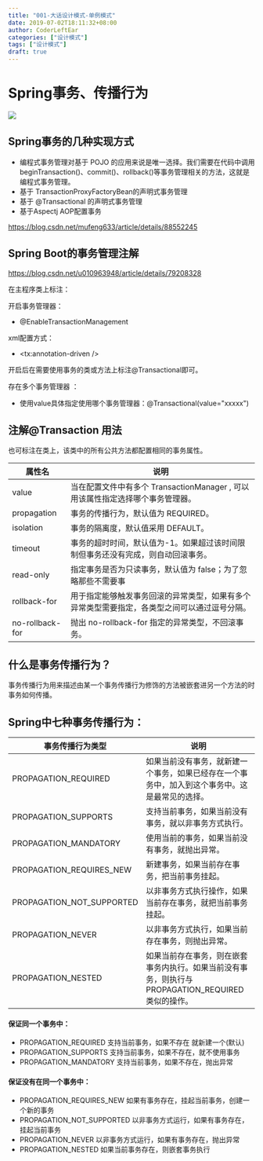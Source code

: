 ```yaml
---
title: "001-大话设计模式-单例模式"
date: 2019-07-02T18:11:32+08:00
author: CoderLeftEar
categories: ["设计模式"]
tags: ["设计模式"]
draft: true
---
```


# Spring事务、传播行为

![](http://5b0988e595225.cdn.sohucs.com/q_70,c_zoom,w_640/images/20200408/9a2179111b634cbd9730b9b99f9d7cfc.jpeg)



## Spring事务的几种实现方式

- 编程式事务管理对基于 POJO 的应用来说是唯一选择。我们需要在代码中调用beginTransaction()、commit()、rollback()等事务管理相关的方法，这就是编程式事务管理。
- 基于 TransactionProxyFactoryBean的声明式事务管理
- 基于 @Transactional 的声明式事务管理
- 基于Aspectj AOP配置事务

https://blog.csdn.net/mufeng633/article/details/88552245 



## Spring Boot的事务管理注解

 https://blog.csdn.net/u010963948/article/details/79208328 

在主程序类上标注：

开启事务管理器：

- @EnableTransactionManagement  

xml配置方式：

- <tx:annotation-driven />

开启后在需要使用事务的类或方法上标注@Transactional即可。 

存在多个事务管理器 ：

- 使用value具体指定使用哪个事务管理器：@Transactional(value="xxxxx")



## 注解@Transaction 用法

也可标注在类上，该类中的所有公共方法都配置相同的事务属性。

| 属性名           | 说明                                                         |
| ---------------- | ------------------------------------------------------------ |
| value            | 当在配置文件中有多个 TransactionManager , 可以用该属性指定选择哪个事务管理器。 |
| propagation      | 事务的传播行为，默认值为 REQUIRED。                          |
| isolation        | 事务的隔离度，默认值采用 DEFAULT。                           |
| timeout          | 事务的超时时间，默认值为-1。如果超过该时间限制但事务还没有完成，则自动回滚事务。 |
| read-only        | 指定事务是否为只读事务，默认值为 false；为了忽略那些不需要事 |
| rollback-for     | 用于指定能够触发事务回滚的异常类型，如果有多个异常类型需要指定，各类型之间可以通过逗号分隔。 |
| no-rollback- for | 抛出 no-rollback-for 指定的异常类型，不回滚事务。            |





## 什么是事务传播行为？

事务传播行为用来描述由某一个事务传播行为修饰的方法被嵌套进另一个方法的时事务如何传播。



## Spring中七种事务传播行为：

| 事务传播行为类型          | 说明                                                         |
| ------------------------- | ------------------------------------------------------------ |
| PROPAGATION_REQUIRED      | 如果当前没有事务，就新建一个事务，如果已经存在一个事务中，加入到这个事务中。这是最常见的选择。 |
| PROPAGATION_SUPPORTS      | 支持当前事务，如果当前没有事务，就以非事务方式执行。         |
| PROPAGATION_MANDATORY     | 使用当前的事务，如果当前没有事务，就抛出异常。               |
| PROPAGATION_REQUIRES_NEW  | 新建事务，如果当前存在事务，把当前事务挂起。                 |
| PROPAGATION_NOT_SUPPORTED | 以非事务方式执行操作，如果当前存在事务，就把当前事务挂起。   |
| PROPAGATION_NEVER         | 以非事务方式执行，如果当前存在事务，则抛出异常。             |
| PROPAGATION_NESTED        | 如果当前存在事务，则在嵌套事务内执行。如果当前没有事务，则执行与PROPAGATION_REQUIRED类似的操作。 |

#### 保证同一个事务中：

- PROPAGATION_REQUIRED 支持当前事务，如果不存在 就新建一个(默认)
- PROPAGATION_SUPPORTS 支持当前事务，如果不存在，就不使用事务
- PROPAGATION_MANDATORY 支持当前事务，如果不存在，抛出异常

#### 保证没有在同一个事务中：

- PROPAGATION_REQUIRES_NEW 如果有事务存在，挂起当前事务，创建一个新的事务
- PROPAGATION_NOT_SUPPORTED 以非事务方式运行，如果有事务存在，挂起当前事务
- PROPAGATION_NEVER 以非事务方式运行，如果有事务存在，抛出异常
- PROPAGATION_NESTED 如果当前事务存在，则嵌套事务执行



